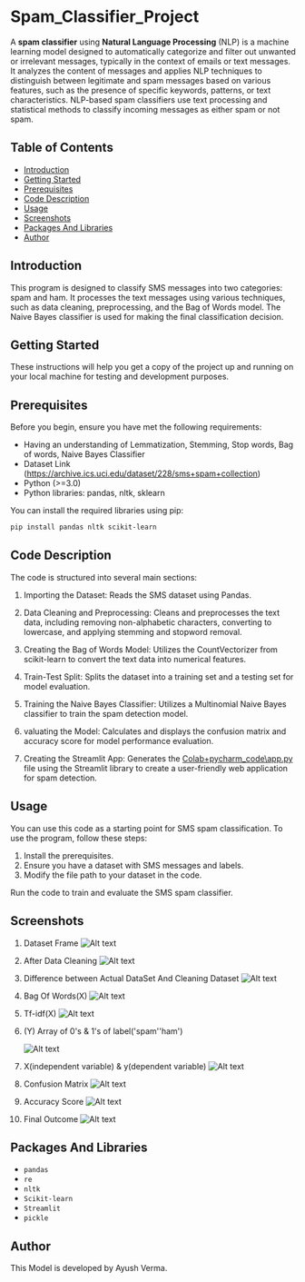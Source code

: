 # Spam_Classifier_Project

A **spam classifier** using **Natural Language Processing** (NLP) is a machine learning model designed to automatically categorize and filter out unwanted or irrelevant messages, typically in the context of emails or text messages. It analyzes the content of messages and applies NLP techniques to distinguish between legitimate and spam messages based on various features, such as the presence of specific keywords, patterns, or text characteristics. NLP-based spam classifiers use text processing and statistical methods to classify incoming messages as either spam or not spam.
 
 ## Table of Contents
- [Introduction](#introduction)
- [Getting Started](#getting-started)
- [Prerequisites](#prerequisites)
- [Code Description](#code-description)
- [Usage](#usage)
- [Screenshots](#screenshots)
- [Packages And Libraries](#P&L)
- [Author](#author)

## Introduction <a name="introduction"></a>

This program is designed to classify SMS messages into two categories: spam and ham. It processes the text messages using various techniques, such as data cleaning, preprocessing, and the Bag of Words model. The Naive Bayes classifier is used for making the final classification decision.


## Getting Started <a name="getting-started"></a>

These instructions will help you get a copy of the project up and running on your local machine for testing and development purposes.


## Prerequisites <a name="prerequisites"></a>

Before you begin, ensure you have met the following requirements:

- Having an understanding of Lemmatization, Stemming, Stop words, Bag of words, Naive Bayes Classifier
- Dataset Link (https://archive.ics.uci.edu/dataset/228/sms+spam+collection)
- Python (>=3.0)
- Python libraries: pandas, nltk, sklearn

You can install the required libraries using pip:

```bash
pip install pandas nltk scikit-learn
```

## Code Description <a name="code-description"></a>
The code is structured into several main sections:

1. Importing the Dataset: Reads the SMS dataset using Pandas.

2. Data Cleaning and Preprocessing: Cleans and preprocesses the text data, including removing non-alphabetic characters, converting to lowercase, and applying stemming and stopword removal.

3. Creating the Bag of Words Model: Utilizes the CountVectorizer from scikit-learn to convert the text data into numerical features.

4. Train-Test Split: Splits the dataset into a training set and a testing set for model evaluation.

5. Training the Naive Bayes Classifier: Utilizes a Multinomial Naive Bayes classifier to train the spam detection model.

6. valuating the Model: Calculates and displays the confusion matrix and accuracy score for model performance evaluation.

7. Creating the Streamlit App: Generates the [Colab+pycharm_code\app.py](app.py) file using the Streamlit library to create a user-friendly web application for spam detection.

## Usage <a name="usage"></a>
You can use this code as a starting point for SMS spam classification. To use the program, follow these steps:

1. Install the prerequisites.
2. Ensure you have a dataset with SMS messages and labels.
3. Modify the file path to your dataset in the code.

Run the code to train and evaluate the SMS spam classifier.

## Screenshots <a name="screenshots"></a>

1. Dataset Frame
![Alt text](<screenshots/Dataset Frame.PNG>)

2. After Data Cleaning
![Alt text](<screenshots/After Data Cleaning.PNG>)

3. Difference between Actual DataSet And Cleaning Dataset
![Alt text](<screenshots/Difference between Actual DataSet And Cleaning Dataset.PNG>)

4. Bag Of Words(X)
![Alt text](<screenshots/Bag Of Words(X).PNG>)

5. Tf-idf(X)
![Alt text](screenshots/tfidf.PNG)

6. (Y) Array of 0's & 1's of label('spam''ham')
   
    ![Alt text](screenshots/Y_variable.PNG)

7. X(independent variable) & y(dependent variable)
![Alt text](<screenshots/x and y variablee.PNG>)

8. Confusion Matrix
![Alt text](screenshots/confusion_matrix.png)

9. Accuracy Score
![Alt text](screenshots/Accuracy_Score.png)

10. Final Outcome
![Alt text](<screenshots/final result.png>)
## Packages And Libraries <a name="P&L"></a>
-   `pandas`
-   `re`
-   `nltk`
-   `Scikit-learn`
-   `Streamlit`
-   `pickle`

## Author <a name="author"></a>

This Model is developed by Ayush Verma.